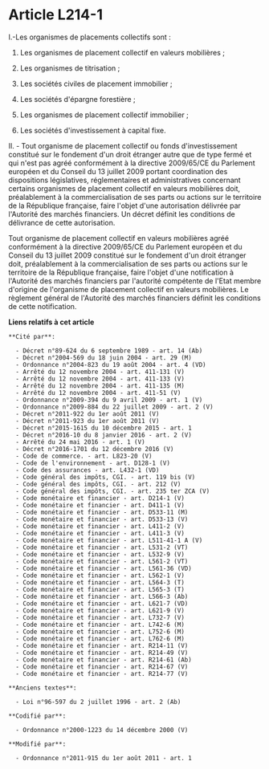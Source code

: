 # Article L214-1

I.-Les organismes de placements collectifs sont :

1. Les organismes de placement collectif en valeurs mobilières ;

2. Les organismes de titrisation ;

3. Les sociétés civiles de placement immobilier ;

4. Les sociétés d'épargne forestière ;

5. Les organismes de placement collectif immobilier ;

6. Les sociétés d'investissement à capital fixe.

II. - Tout organisme de placement collectif ou fonds d'investissement constitué sur le fondement d'un droit étranger autre
que de type fermé et qui n'est pas agréé conformément à la directive 2009/65/CE du Parlement européen et du Conseil du 13
juillet 2009 portant coordination des dispositions législatives, réglementaires et administratives concernant certains
organismes de placement collectif en valeurs mobilières doit, préalablement à la commercialisation de ses parts ou actions
sur le territoire de la République française, faire l'objet d'une autorisation délivrée par l'Autorité des marchés
financiers. Un décret définit les conditions de délivrance de cette autorisation.

Tout organisme de placement collectif en valeurs mobilières agréé conformément à la directive 2009/65/CE du Parlement
européen et du Conseil du 13 juillet 2009 constitué sur le fondement d'un droit étranger doit, préalablement à la
commercialisation de ses parts ou actions sur le territoire de la République française, faire l'objet d'une notification à
l'Autorité des marchés financiers par l'autorité compétente de l'Etat membre d'origine de l'organisme de placement collectif
en valeurs mobilières. Le règlement général de l'Autorité des marchés financiers définit les conditions de cette
notification.

**Liens relatifs à cet article**

	**Cité par**:

	  - Décret n°89-624 du 6 septembre 1989 - art. 14 (Ab)
	  - Décret n°2004-569 du 18 juin 2004 - art. 29 (M)
	  - Ordonnance n°2004-823 du 19 août 2004 - art. 4 (VD)
	  - Arrêté du 12 novembre 2004 - art. 411-131 (V)
	  - Arrêté du 12 novembre 2004 - art. 411-133 (V)
	  - Arrêté du 12 novembre 2004 - art. 411-135 (M)
	  - Arrêté du 12 novembre 2004 - art. 411-51 (V)
	  - Ordonnance n°2009-394 du 9 avril 2009 - art. 1 (V)
	  - Ordonnance n°2009-884 du 22 juillet 2009 - art. 2 (V)
	  - Décret n°2011-922 du 1er août 2011 (V)
	  - Décret n°2011-923 du 1er août 2011 (V)
	  - Décret n°2015-1615 du 10 décembre 2015 - art. 1
	  - Décret n°2016-10 du 8 janvier 2016 - art. 2 (V)
	  - Arrêté du 24 mai 2016 - art. 1 (V)
	  - Décret n°2016-1701 du 12 décembre 2016 (V)
	  - Code de commerce. - art. L823-20 (V)
	  - Code de l'environnement - art. D128-1 (V)
	  - Code des assurances - art. L432-1 (VD)
	  - Code général des impôts, CGI. - art. 119 bis (V)
	  - Code général des impôts, CGI. - art. 212 (V)
	  - Code général des impôts, CGI. - art. 235 ter ZCA (V)
	  - Code monétaire et financier - art. D214-1 (V)
	  - Code monétaire et financier - art. D411-1 (V)
	  - Code monétaire et financier - art. D533-11 (M)
	  - Code monétaire et financier - art. D533-13 (V)
	  - Code monétaire et financier - art. L411-2 (V)
	  - Code monétaire et financier - art. L411-3 (V)
	  - Code monétaire et financier - art. L511-41-1 A (V)
	  - Code monétaire et financier - art. L531-2 (VT)
	  - Code monétaire et financier - art. L532-9 (V)
	  - Code monétaire et financier - art. L561-2 (VT)
	  - Code monétaire et financier - art. L561-36 (VD)
	  - Code monétaire et financier - art. L562-1 (V)
	  - Code monétaire et financier - art. L564-3 (T)
	  - Code monétaire et financier - art. L565-3 (T)
	  - Code monétaire et financier - art. L566-3 (Ab)
	  - Code monétaire et financier - art. L621-7 (VD)
	  - Code monétaire et financier - art. L621-9 (V)
	  - Code monétaire et financier - art. L732-7 (V)
	  - Code monétaire et financier - art. L742-6 (M)
	  - Code monétaire et financier - art. L752-6 (M)
	  - Code monétaire et financier - art. L762-6 (M)
	  - Code monétaire et financier - art. R214-11 (V)
	  - Code monétaire et financier - art. R214-49 (V)
	  - Code monétaire et financier - art. R214-61 (Ab)
	  - Code monétaire et financier - art. R214-67 (V)
	  - Code monétaire et financier - art. R214-77 (V)

	**Anciens textes**:

	  - Loi n°96-597 du 2 juillet 1996 - art. 2 (Ab)

	**Codifié par**:

	  - Ordonnance n°2000-1223 du 14 décembre 2000 (V)

	**Modifié par**:

	  - Ordonnance n°2011-915 du 1er août 2011 - art. 1
